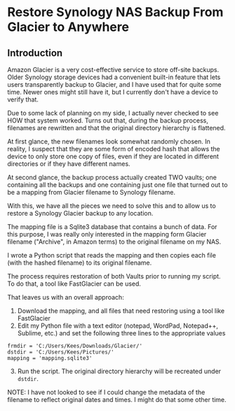 # Restore Synology NAS Backup From Glacier to Anywhere

## Introduction

Amazon Glacier is a very cost-effective service to store off-site backups. Older Synology storage devices had a convenient built-in feature that lets users transparently backup to Glacier, and I have used that for quite some time. Newer ones might still have it, but I currently don't have a device to verify that.

Due to some lack of planning on my side, I actually never checked to see HOW that system worked. Turns out that, during the backup process, filenames are rewritten and that the original directory hierarchy is flattened. 

At first glance, the new filenames look somewhat randomly chosen. In reality, I suspect that they are some form of encoded hash that allows the device to only store one copy of files, even if they are located in different directories or if they have different names.

At second glance, the backup process actually created TWO vaults; one containing all the backups and one containing just one file that turned out to be a mapping from Glacier filename to Synology filename.

With this, we have all the pieces we need to solve this and to allow us to restore a Synology Glacier backup to any location.

The mapping file is a Sqlite3 database that contains a bunch of data. For this purpose, I was really only interested in the mapping form Glacier filename ("Archive", in Amazon terms) to the original filename on my NAS. 

I wrote a Python script that reads the mapping and then copies each file (with the hashed filename) to its original filename.

The process requires restoration of both Vaults prior to running my script. To do that, a tool like FastGlacier can be used. 

That leaves us with an overall approach:

1) Download the mapping, and all files that need restoring using a tool like FastGlacier
2) Edit my Python file with a text editor (notepad, WordPad, Notepad++, Sublime, etc.) and set the following three lines to the appropriate values

```
frmdir = 'C:/Users/Kees/Downloads/Glacier/'
dstdir = 'C:/Users/Kees/Pictures/'
mapping = 'mapping.sqlite3'
```

3) Run the script. The original directory hierarchy will be recreated under `dstdir`.

NOTE: I have not looked to see if I could change the metadata of the filename to reflect original dates and times. I might do that some other time.
